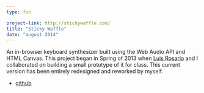 ```yaml
---
type: fun

project-link: http://stickywaffle.com/
title: "Sticky Waffle"
date: "august 2014"
---
```


An in-browser keyboard synthesizer built using the Web Audio API and HTML Canvas. This project began in Spring of 2013 when [Luis Rosario][luis] and I collaborated on building a small prototype of it for class. This current version has been entirely redesigned and reworked by myself.

- [github][github]

[github]: https://github.com/bichan17/sticky-waffle
[luis]: http://www.luisrosar.io/
